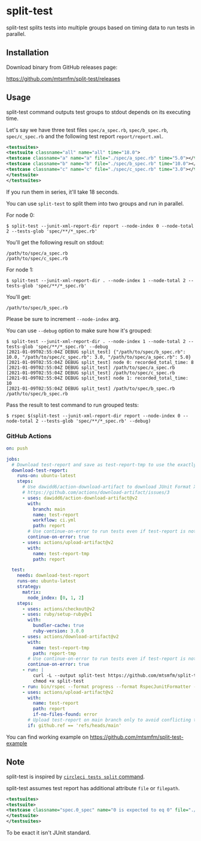 # split-test

split-test splits tests into multiple groups based on timing data to run tests in parallel.

## Installation

Download binary from GitHub releases page:

https://github.com/mtsmfm/split-test/releases

## Usage

split-test command outputs test groups to stdout depends on its executing time.

Let's say we have three test files `spec/a_spec.rb`, `spec/b_spec.rb`, `spec/c_spec.rb` and the following test report `report/report.xml`.

```xml
<testsuites>
<testsuite classname="all" name="all" time="18.0">
<testcase classname="a" name="a" file="./spec/a_spec.rb" time="5.0"></testcase>
<testcase classname="b" name="b" file="./spec/b_spec.rb" time="10.0"></testcase>
<testcase classname="c" name="c" file="./spec/c_spec.rb" time="3.0"></testcase>
</testsuite>
</testsuites>
```

If you run them in series, it'll take 18 seconds.

You can use `split-test` to split them into two groups and run in parallel.

For node 0:

```
$ split-test --junit-xml-report-dir report --node-index 0 --node-total 2 --tests-glob 'spec/**/*_spec.rb'
```

You'll get the following result on stdout:

```
/path/to/spec/a_spec.rb
/path/to/spec/c_spec.rb
```

For node 1:

```
$ split-test --junit-xml-report-dir . --node-index 1 --node-total 2 --tests-glob 'spec/**/*_spec.rb'
```

You'll get:

```
/path/to/spec/b_spec.rb
```

Please be sure to increment `--node-index` arg.

You can use `--debug` option to make sure how it's grouped:

```
$ split-test --junit-xml-report-dir . --node-index 1 --node-total 2 --tests-glob 'spec/**/*_spec.rb' --debug
[2021-01-09T02:55:04Z DEBUG split_test] {"/path/to/spec/b_spec.rb": 10.0, "/path/to/spec/c_spec.rb": 3.0, "/path/to/spec/a_spec.rb": 5.0}
[2021-01-09T02:55:04Z DEBUG split_test] node 0: recorded_total_time: 8
[2021-01-09T02:55:04Z DEBUG split_test] /path/to/spec/a_spec.rb
[2021-01-09T02:55:04Z DEBUG split_test] /path/to/spec/c_spec.rb
[2021-01-09T02:55:04Z DEBUG split_test] node 1: recorded_total_time: 10
[2021-01-09T02:55:04Z DEBUG split_test] /path/to/spec/b_spec.rb
/path/to/spec/b_spec.rb
```

Pass the result to test command to run grouped tests:

```
$ rspec $(split-test --junit-xml-report-dir report --node-index 0 --node-total 2 --tests-glob 'spec/**/*_spec.rb' --debug)
```

### GitHub Actions

```yaml
on: push

jobs:
  # Download test-report and save as test-report-tmp to use the exactly same test report across parallel jobs.
  download-test-report:
    runs-on: ubuntu-latest
    steps:
      # Use dawidd6/action-download-artifact to download JUnit Format XML test report from another branch
      # https://github.com/actions/download-artifact/issues/3
      - uses: dawidd6/action-download-artifact@v2
        with:
          branch: main
          name: test-report
          workflow: ci.yml
          path: report
        # Use continue-on-error to run tests even if test-report is not uploaded
        continue-on-error: true
      - uses: actions/upload-artifact@v2
        with:
          name: test-report-tmp
          path: report

  test:
    needs: download-test-report
    runs-on: ubuntu-latest
    strategy:
      matrix:
        node_index: [0, 1, 2]
    steps:
      - uses: actions/checkout@v2
      - uses: ruby/setup-ruby@v1
        with:
          bundler-cache: true
          ruby-version: 3.0.0
      - uses: actions/download-artifact@v2
        with:
          name: test-report-tmp
          path: report-tmp
        # Use continue-on-error to run tests even if test-report is not uploaded
        continue-on-error: true
      - run: |
          curl -L --output split-test https://github.com/mtsmfm/split-test/releases/download/v1.0.0/split-test-x86_64-unknown-linux-gnu
          chmod +x split-test
      - run: bin/rspec --format progress --format RspecJunitFormatter --out report/rspec-${{ matrix.node_index }}.xml $(./split-test --junit-xml-report-dir report-tmp --node-index ${{ matrix.node_index }} --node-total 3 --tests-glob 'spec/**/*_spec.rb' --debug)
      - uses: actions/upload-artifact@v2
        with:
          name: test-report
          path: report
          if-no-files-found: error
        # Upload test-report on main branch only to avoid conflicting test report
        if: github.ref == 'refs/heads/main'
```

You can find working example on https://github.com/mtsmfm/split-test-example

## Note

split-test is inspired by [`circleci tests split` command](https://circleci.com/docs/2.0/parallelism-faster-jobs/).

split-test assumes test report has additional attribute `file` or `filepath`.

```xml
<testsuites>
<testsuite>
<testcase classname="spec.0_spec" name="0 is expected to eq 0" file="./spec/0_spec.rb" time="0.000373"></testcase>
</testsuite>
</testsuites>
```

To be exact it isn't JUnit standard.
